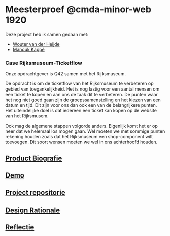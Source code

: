 # Meesterproef @cmda-minor-web 1920

Deze project heb ik samen gedaan met: 
  - [Wouter van der Heijde](https://github.com/Mokerstier) 
  - [Manouk Kappé](https://github.com/ManoukK)
  
### Case Rijksmuseum-Ticketflow
Onze opdrachtgever is Q42 samen met het Rijksmuseum.

De opdracht is om de ticketflow van het Rijksmuseum te verbeteren op gebied van toegankelijkheid. Het is nog lastig voor een aantal mensen om een ticket te kopen en aan ons de taak dit te verbeteren. De punten waar het nog niet goed gaan zijn de groepssamenstelling en het kiezen van een datum en tijd. Dit zijn voor ons dan ook een van de belangrijkere punten. Het uiteindelijke doel is dat iedereen een ticket kan kopen op de website van het Rijksmusem.

Ook mag de algemene stappen volgorde anders. Eigenlijk komt het er op neer dat we helemaal los mogen gaan. Wel moeten we met sommige punten rekening houden zoals dat het Rijksmuseum een shop-component wilt toevoegen. Dit soort wensen moeten we wel in ons achterhoofd houden.

## [Product Biografie](https://github.com/MohamadAlGhorani/meesterproef-1920/wiki)
## [Demo](https://rijks-ticket-flow.herokuapp.com/)
## [Project repositorie](https://github.com/Mokerstier/Rijksmuseum-Ticketflow)
## [Design Rationale](https://github.com/Mokerstier/Rijksmuseum-Ticketflow/wiki)
## [Reflectie](https://github.com/MohamadAlGhorani/meesterproef-1920/wiki/Reflectie)
